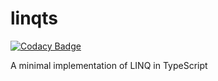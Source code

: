 # linqts

[![Codacy Badge](https://api.codacy.com/project/badge/Grade/06caf2ac8ddf4411b7ab8d9bf9b76e2e)](https://app.codacy.com/gh/iFaxity/linqts?utm_source=github.com&utm_medium=referral&utm_content=iFaxity/linqts&utm_campaign=Badge_Grade)

A minimal implementation of LINQ in TypeScript
